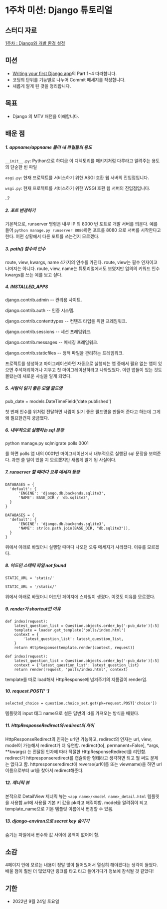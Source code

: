 # 1주차 미션: Django 튜토리얼

## 스터디 자료
[1주차 : Django와 개발 환경 설정](https://yourzinc.notion.site/1-Django-95b587b18097471c9a07e7cb8b2c598b)

## 미션
- [Writing your first Django app](https://docs.djangoproject.com/ko/3.0/intro/tutorial01/)의 Part 1~4 따라합니다.
- 코딩의 단위를 기능별로 나누어 Commit 메세지를 작성합니다.
- 새롭게 알게 된 것을 정리합니다.

## 목표

- Django 의 MTV 패턴을 이해합니다.

## 배운 점

##### 1. appname/appname 폴더 내 파일들의 용도
`__init__.py`: Python으로 하여금 이 디렉토리를 패키지처럼 다루라고 알려주는 용도의 단순한 빈 파일

`asgi.py`: 현재 프로젝트를 서비스하기 위한 ASGI 호환 웹 서버의 진입점입니다.

`wsgi.py`: 현재 프로젝트를 서비스하기 위한 WSGI 호환 웹 서버의 진입점입니다.

..?

##### 2. 포트 변경하기
기본적으로, runserver 명령은 내부 IP 의 8000 번 포트로 개발 서버를 띄운다.
예를 들어
`python manage.py runserver 8080`하면 포트를 8080 으로 서버를 시작한다고 한다. 
어떤 상황에서 다른 포트를 쓰는건지 모르겠다. 

##### 3. path() 함수의 인수
route, view, kwargs, name 4가지의 인수를 가진다.
route, view는 필수 인자이고 나머지는 아니다. route, view, name는 튜토리얼에서도 보였지만 임의의 키워드 인수 kwargs를 쓰는 예를 보고 싶다. 

##### 4. INSTALLED_APPS
django.contrib.admin -- 관리용 사이트.

django.contrib.auth -- 인증 시스템.

django.contrib.contenttypes -- 컨텐츠 타입을 위한 프레임워크.

django.contrib.sessions -- 세션 프레임워크.

django.contrib.messages -- 메세징 프레임워크.

django.contrib.staticfiles -- 정적 파일을 관리하는 프레임워크.

프로젝트를 생성하고 마이그레이션하면 자동으로 실행되는 앱 중에서 필요 없는 앱이 있으면 주석처리하거나 지우고 첫 마이그레이션하라고 나와있었다. 이런 앱들이 있는 것도 몰랐는데 새로운 사실을 알게 되었다. 

##### 5. 사람이 읽기 좋은 모델 필드명
pub_date = models.DateTimeField('date published')

첫 번째 인수를 위처럼 전달하면 사람이 읽기 좋은 필드명을 만들어 준다고 하는데 그게 왜 필요한건지 궁금했다. 

##### 6. 내부적으로 실행하는 sql 문장
python manage.py sqlmigrate polls 0001

를 하면 polls 앱 내의 0001번 마이그레이션에서 내부적으로 실행된 sql 문장을 보여준다. 과연 쓸 일이 있을 지 모르겠지만 새롭게 알게 된 사실이다. 


##### 7. runserver 할 때마다 오류 메세지 등장

    DATABASES = {
      'default': {
          'ENGINE': 'django.db.backends.sqlite3',
          'NAME': BASE_DIR / 'db.sqlite3',
      }
    }
```
DATABASES = {
  'default': {
      'ENGINE': 'django.db.backends.sqlite3',
      'NAME': str(os.path.join(BASE_DIR, "db.sqlite3")),
  }
}
```

위에서 아래로 바꿨더니 실행할 때마다 나오던 오류 메세지가 사라졌다. 이유를 모르겠다.

##### 8. 어드민 스태틱 파일 not found
`STATIC_URL = 'static/'`

`STATIC_URL = '/static/'`

위에서 아래로 바꿨더니 어드민 페이지에 스타일이 생겼다. 이것도 이유를 모르겠다.

##### 9. render가 shortcut인 이유

    def index(request):
    	latest_question_list = Question.objects.order_by('-pub_date')[:5]
    	template = loader.get_template('polls/index.html')
    	context = {
        	'latest_question_list': latest_question_list,
    	}
    	return HttpResponse(template.render(context, request))
        
```
def index(request):
    latest_question_list = Question.objects.order_by('-pub_date')[:5]
    context = {'latest_question_list': latest_question_list}
    return render(request, 'polls/index.html', context)
```

template를 따로 load해서 HttpResponse에 넘겨주기의 지름길이 render임. 


##### 10. request.POST[' ']
`selected_choice = question.choice_set.get(pk=request.POST['choice'])`

템플릿의 input 태그 name으로 설문 답변의 id를 가져오는 방식을 배웠다. 


##### 11. HttpResponseRedirect와 redirect의 차이
HttpResponseRedirect의 인자는 url만 가능하고, redirect의 인자는 url, view, model이 가능해서 redirect가 더 유연함. redirect(to[, permanent=False], *args, **kwargs) 는 전달된 인자에 따라 적절한 HttpResponseRedirect를 리턴함. redirect가 httpresponseredirect를 캡슐화한 형태라고 생각하면 되고 뭘 써도 문제는 없다고 함. httpresponseredirect에 reverse(url이름 또는 viewname)을 하면 url이름으로부터 url을 찾아서 redirect해준다. 

##### 12. 제너릭 뷰
본적으로 DetailView 제너릭 뷰는 `<app name>/<model name>_detail.html` 템플릿을 사용함.url에 사용될 기본 키 값을 pk라고 해줘야함. model을 알려줘야 되고 template_name으로 기본 템플릿 이름에서 변경할 수 있음.

##### 13. django-environ으로 secret key 숨기기
숨기는 파일에서 변수와 값 사이에 공백이 없어어 함.


## 소감
4페이지 안에 모르는 내용이 정말 많이 들어있어서 열심히 해야겠다는 생각이 들었다. 배울 점이 훨씬 더 많았지만 링크를 타고 타고 들어가다가 정보에 잠식될 것 같았다! 
    

## 기한

- 2022년 9월 24일 토요일 
